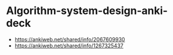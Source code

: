 # Algorithm-system-design-anki-deck

- https://ankiweb.net/shared/info/2067609930
- https://ankiweb.net/shared/info/1267325437
